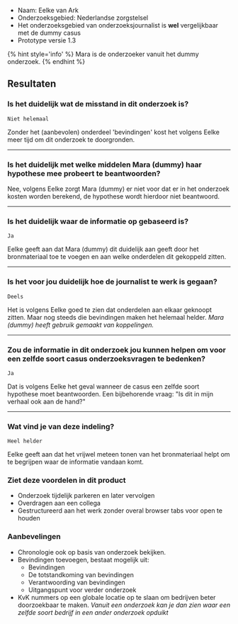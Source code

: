

* Naam: Eelke van Ark
* Onderzoeksgebied: Nederlandse zorgstelsel
* Het onderzoeksgebied van onderzoeksjournalist is __wel__ vergelijkbaar met de dummy casus
* Prototype versie 1.3

{% hint style='info' %}
Mara is de onderzoeker vanuit het dummy onderzoek.
{% endhint %}

<!-- TODO quote -->
## Resultaten

### Is het duidelijk wat de misstand in dit onderzoek is?


`Niet helemaal`

Zonder het (aanbevolen) onderdeel 'bevindingen' kost het volgens Eelke meer tijd om dit onderzoek te doorgronden.

--                       --                       --

### Is het duidelijk met welke middelen Mara (dummy) haar hypothese mee probeert te beantwoorden?

Nee, volgens Eelke zorgt Mara (dummy) er niet voor dat er in het onderzoek kosten worden berekend, de hypothese wordt hierdoor niet beantwoord.

--                       --                       --

### Is het duidelijk waar de informatie op gebaseerd is?


`Ja`

Eelke geeft aan dat Mara (dummy) dit duidelijk aan geeft door het bronmateriaal toe te voegen en aan welke onderdelen dit gekoppeld zitten.

--                       --                       --

### Is het voor jou duidelijk hoe de journalist te werk is gegaan?


`Deels`

Het is volgens Eelke goed te zien dat onderdelen aan elkaar geknoopt zitten. Maar nog steeds die bevindingen maken het helemaal helder. *Mara (dummy) heeft gebruik gemaakt van koppelingen.*

--                       --                       --

### Zou de informatie in dit onderzoek jou kunnen helpen om voor een zelfde soort casus onderzoeksvragen te bedenken?


`Ja`

Dat is volgens Eelke het geval wanneer de casus een zelfde soort hypothese moet beantwoorden. Een bijbehorende vraag: "Is dit in mijn verhaal ook aan de hand?"

--                       --                       --

### Wat vind je van deze indeling?

`Heel helder`

Eelke geeft aan dat het vrijwel meteen tonen van het bronmateriaal helpt om te begrijpen waar de informatie vandaan komt.

### Ziet deze voordelen in dit product

* Onderzoek tijdelijk parkeren en later vervolgen
* Overdragen aan een collega
* Gestructureerd aan het werk zonder overal browser tabs voor open te houden



### Aanbevelingen
* Chronologie ook op basis van onderzoek bekijken.
* Bevindingen toevoegen, bestaat mogelijk uit:
  * Bevindingen
  * De totstandkoming van bevindingen
  * Verantwoording van bevindingen
  * Uitgangspunt voor verder onderzoek
* KvK nummers op een globale locatie op te slaan om bedrijven beter doorzoekbaar te maken. *Vanuit een onderzoek kan je dan zien waar een zelfde soort bedrijf in een ander onderzoek opduikt*
